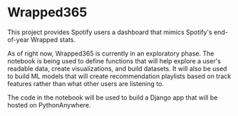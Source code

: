 # Wrapped365

This project provides Spotify users a dashboard that mimics Spotify's end-of-year Wrapped stats.

As of right now, Wrapped365 is currently in an exploratory phase. The notebook is being used to define functions that will help explore a user's readable data, create visualizations, and build datasets. It will also be used to build ML models that will create recommendation playlists based on track features rather than what other users are listening to.

The code in the notebook will be used to build a Django app that will be hosted on PythonAnywhere.